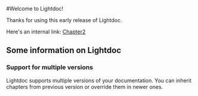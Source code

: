 #Welcome to Lightdoc!

Thanks for using this early release of Lightdoc.

Here's an internal link: [Chapter2](./lightdoc-content)

## Some information on Lightdoc

### Support for multiple versions
Lightdoc supports multiple versions of your documentation. You can inherit chapters from previous version or override them in newer ones.